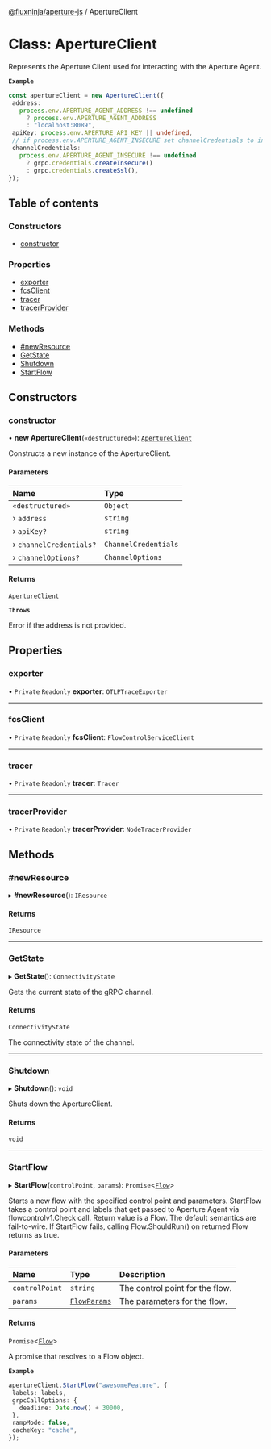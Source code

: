 [@fluxninja/aperture-js](../README.md) / ApertureClient

# Class: ApertureClient

Represents the Aperture Client used for interacting with the Aperture Agent.

**`Example`**

```ts
const apertureClient = new ApertureClient({
 address:
   process.env.APERTURE_AGENT_ADDRESS !== undefined
     ? process.env.APERTURE_AGENT_ADDRESS
     : "localhost:8089",
 apiKey: process.env.APERTURE_API_KEY || undefined,
 // if process.env.APERTURE_AGENT_INSECURE set channelCredentials to insecure
 channelCredentials:
   process.env.APERTURE_AGENT_INSECURE !== undefined
     ? grpc.credentials.createInsecure()
     : grpc.credentials.createSsl(),
});
```

## Table of contents

### Constructors

- [constructor](ApertureClient.md#constructor)

### Properties

- [exporter](ApertureClient.md#exporter)
- [fcsClient](ApertureClient.md#fcsclient)
- [tracer](ApertureClient.md#tracer)
- [tracerProvider](ApertureClient.md#tracerprovider)

### Methods

- [#newResource](ApertureClient.md##newresource)
- [GetState](ApertureClient.md#getstate)
- [Shutdown](ApertureClient.md#shutdown)
- [StartFlow](ApertureClient.md#startflow)

## Constructors

### constructor

• **new ApertureClient**(`«destructured»`): [`ApertureClient`](ApertureClient.md)

Constructs a new instance of the ApertureClient.

#### Parameters

| Name | Type |
| :------ | :------ |
| `«destructured»` | `Object` |
| › `address` | `string` |
| › `apiKey?` | `string` |
| › `channelCredentials?` | `ChannelCredentials` |
| › `channelOptions?` | `ChannelOptions` |

#### Returns

[`ApertureClient`](ApertureClient.md)

**`Throws`**

Error if the address is not provided.

## Properties

### exporter

• `Private` `Readonly` **exporter**: `OTLPTraceExporter`

___

### fcsClient

• `Private` `Readonly` **fcsClient**: `FlowControlServiceClient`

___

### tracer

• `Private` `Readonly` **tracer**: `Tracer`

___

### tracerProvider

• `Private` `Readonly` **tracerProvider**: `NodeTracerProvider`

## Methods

### #newResource

▸ **#newResource**(): `IResource`

#### Returns

`IResource`

___

### GetState

▸ **GetState**(): `ConnectivityState`

Gets the current state of the gRPC channel.

#### Returns

`ConnectivityState`

The connectivity state of the channel.

___

### Shutdown

▸ **Shutdown**(): `void`

Shuts down the ApertureClient.

#### Returns

`void`

___

### StartFlow

▸ **StartFlow**(`controlPoint`, `params`): `Promise`\<[`Flow`](Flow.md)\>

Starts a new flow with the specified control point and parameters.
StartFlow takes a control point and labels that get passed to Aperture Agent via flowcontrolv1.Check call.
Return value is a Flow.
The default semantics are fail-to-wire. If StartFlow fails, calling Flow.ShouldRun() on returned Flow returns as true.

#### Parameters

| Name | Type | Description |
| :------ | :------ | :------ |
| `controlPoint` | `string` | The control point for the flow. |
| `params` | [`FlowParams`](../interfaces/FlowParams.md) | The parameters for the flow. |

#### Returns

`Promise`\<[`Flow`](Flow.md)\>

A promise that resolves to a Flow object.

**`Example`**

```ts
apertureClient.StartFlow("awesomeFeature", {
 labels: labels,
 grpcCallOptions: {
   deadline: Date.now() + 30000,
 },
 rampMode: false,
 cacheKey: "cache",
});
